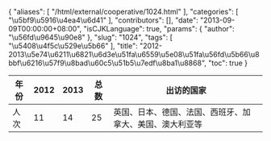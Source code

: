 {
    "aliases": [
        "/html/external/cooperative/1024.html"
    ],
    "categories": [
        "\u5bf9\u5916\u4ea4\u6d41"
    ],
    "contributors": [],
    "date": "2013-09-09T00:00:00+08:00",
    "isCJKLanguage": true,
    "params": {
        "author": "\u56fd\u9645\u90e8"
    },
    "slug": "1024",
    "tags": [
        "\u5408\u4f5c\u529e\u5b66"
    ],
    "title": "2012-2013\u5e74\u6211\u6821\u6d3e\u51fa\u6559\u5e08\u51fa\u56fd\u5b66\u8bbf\u6216\u57f9\u8bad\u60c5\u51b5\u7edf\u8ba1\u8868",
    "toc": true
}


| 年份 | 2012 | 2013 | 总数 | 出访的国家 |
| --- | --- | --- | --- | --- |
| 人次 | 11 | 14 | 25 | 英国、日本、德国、法国、西班牙、加拿大、美国、澳大利亚等 |



  





  





  





  





  





  



